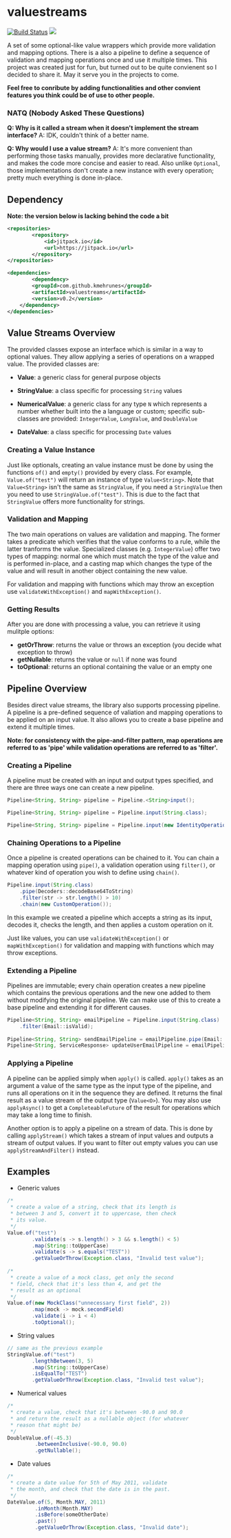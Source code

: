# valuestreams

[![Build Status](https://travis-ci.org/kmehrunes/valuestreams.svg?branch=master)](https://travis-ci.org/kmehrunes/valuestreams)
[![](https://jitpack.io/v/kmehrunes/valuestreams.svg)](https://jitpack.io/#kmehrunes/valuestreams)

A set of some optional-like value wrappers which provide more validation and mapping options. There is a also a pipeline to define a sequence of validation and mapping operations once and use it multiple times. This project was created just for fun, but turned out to be quite convienent so I decided to share it. May it serve you in the projects to come.

**Feel free to conribute by adding functionalities and other convient features you think could be of use to other people.**

### NATQ (Nobody Asked These Questions)
**Q: Why is it called a stream when it doesn't implement the stream interface?**
A: IDK, couldn't think of a better name.

**Q: Why would I use a value stream?**
A: It's more convenient than performing those tasks manually, provides more declarative functionality, and makes the code more concise and easier to read. Also unlike `Optional`, those implementations don't create a new instance with every operation; pretty much everything is done in-place.

## Dependency
**Note: the version below is lacking behind the code a bit**
```xml
<repositories>
        <repository>
            <id>jitpack.io</id>
            <url>https://jitpack.io</url>
        </repository>
</repositories>

<dependencies>
        <dependency>
	    <groupId>com.github.kmehrunes</groupId>
	    <artifactId>valuestreams</artifactId>
	    <version>v0.2</version>
	</dependency>
</dependencies>
```

## Value Streams Overview
The provided classes expose an interface which is similar in a way to optional values. They allow applying a series of operations on a wrapped value. The provided classes are:
- **Value**: a generic class for general purpose objects

- **StringValue**: a class specific for processing `String` values

- **NumericalValue**: a generic class for any type `N` which represents a number whether built into the a language or custom; specific sub-classes are provided: `IntegerValue`, `LongValue`, and `DoubleValue`

- **DateValue**: a class specific for processing `Date` values

### Creating a Value Instance
Just like optionals, creating an value instance must be done by using the functions `of()` and `empty()` provided by every class. For example, `Value.of("test")` will return an instance of type `Value<String>`. Note that `Value<String>` isn't the same as `StringValue`, if you need a `StringValue` then you need to use `StringValue.of("test")`. This is due to the fact that `StringValue` offers more functionality for strings.

### Validation and Mapping
The two main operations on values are validation and mapping. The former takes a predicate which verifies that the value conforms to a rule, while the latter tranforms the value. Specialized classes (e.g. `IntegerValue`) offer two types of mapping: normal one which must match the type of the value and is performed in-place, and a casting map which changes the type of the value and will result in another object containing the new value.

For validation and mapping with functions which may throw an exception use `validateWithException()` and `mapWithException()`.

### Getting Results
After you are done with processing a value, you can retrieve it using mulitple options:
- **getOrThrow**: returns the value or throws an exception (you decide what exception to throw)
- **getNullable**: returns the value or `null` if none was found
- **toOptional**: returns an optional containing the value or an empty one

## Pipeline Overview
Besides direct value streams, the library also supports processing pipeline. A pipeline is a pre-defined sequence of valiation and mapping operations to be applied on an input value. It also allows you to create a base pipeline and extend it multiple times.

**Note: for consistency with the pipe-and-filter pattern, map operations are referred to as 'pipe' while validation operations are referred to as 'filter'.**

### Creating a Pipeline
A pipeline must be created with an input and output types specified, and there are three ways one can create a new pipeline. 
```java
Pipeline<String, String> pipeline = Pipeline.<String>input();

Pipeline<String, String> pipeline = Pipeline.input(String.class);

Pipeline<String, String> pipeline = Pipeline.input(new IdentityOperation());
```

### Chaining Operations to a Pipeline
Once a pipeline is created operations can be chained to it. You can chain a mapping operation using `pipe()`, a validation operation using `filter()`, or whatever kind of operation you wish to define using `chain()`.
```java
Pipeline.input(String.class)
	.pipe(Decoders::decodeBase64ToString)
	.filter(str -> str.length() > 10)
	.chain(new CustomOperation());
```
In this example we created a pipeline which accepts a string as its input, decodes it, checks the length, and then applies a custom operation on it.

Just like values, you can use `validateWithException()` or `mapWithException()` for validation and mapping with functions which may throw exceptions.

### Extending a Pipeline
Pipelines are immutable; every chain operation creates a new pipeline which contains the previous operations and the new one added to them without modifying the original pipeline. We can make use of this to create a base pipeline and extending it for different causes.
```java
Pipeline<String, String> emailPipeline = Pipeline.input(String.class)
	.filter(Email::isValid);
	
Pipeline<String, String> sendEmailPipeline = emailPipeline.pipe(Email::sendTo);
Pipeline<String, ServiceResponse> updateUserEmailPipeline = emailPipeline.chain(usersService::updateUserEmail);
```

### Applying a Pipeline
A pipeline can be applied simply when `apply()` is called. `apply()` takes as an argument a value of the same type as the input type of the pipeline, and runs all operations on it in the sequence they are defined. It returns the final result as a value stream of the output type (`Value<O>`). You may also use `applyAsync()` to get a `CompleteableFuture` of the result for operations which may take a long time to finish.

Another option is to apply a pipeline on a stream of data. This is done by calling `applyStream()` which takes a stream of input values and outputs a stream of output values. If you want to filter out empty values you can use `applyStreamAndFilter()` instead.

## Examples
- Generic values
```java
/*
 * create a value of a string, check that its length is 
 * between 3 and 5, convert it to uppercase, then check 
 * its value.
 */
Value.of("test")
        .validate(s -> s.length() > 3 && s.length() < 5)
        .map(String::toUpperCase)
        .validate(s -> s.equals("TEST"))
        .getValueOrThrow(Exception.class, "Invalid test value");
        
/*
 * create a value of a mock class, get only the second 
 * field, check that it's less than 4, and get the 
 * result as an optional
 */
Value.of(new MockClass("unnecessary first field", 2))
        .map(mock -> mock.secondField)
        .validate(i -> i < 4)
        .toOptional();
```

- String values
```java
// same as the previous example
StringValue.of("test")
        .lengthBetween(3, 5)
        .map(String::toUpperCase)
        .isEqualTo("TEST")
        .getValueOrThrow(Exception.class, "Invalid test value");
```

- Numerical values
```java
/*
 * create a value, check that it's between -90.0 and 90.0
 * and return the result as a nullable object (for whatever 
 * reason that might be)
 */
DoubleValue.of(-45.3)
         .betweenInclusive(-90.0, 90.0)
         .getNullable();
```

- Date values
```java
/*
 * create a date value for 5th of May 2011, validate 
 * the month, and check that the date is in the past.
 */
DateValue.of(5, Month.MAY, 2011)
         .inMonth(Month.MAY)
         .isBefore(someOtherDate)
         .past()
         .getValueOrThrow(Exception.class, "Invalid date");
```

